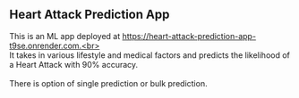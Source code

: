 ## Heart Attack Prediction App
This is an ML app deployed at https://heart-attack-prediction-app-t9se.onrender.com.<br><br>
It takes in various lifestyle and medical factors and predicts the likelihood of a Heart Attack with 90% accuracy.<br><br>
There is option of single prediction or bulk prediction.
